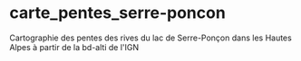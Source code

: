# carte_pentes_serre-poncon
Cartographie des pentes des rives du lac de Serre-Ponçon dans les Hautes Alpes à partir de la bd-alti de l'IGN
